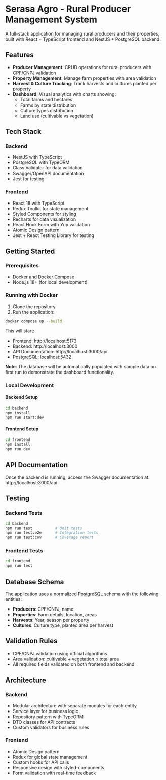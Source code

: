 # Serasa Agro - Rural Producer Management System

A full-stack application for managing rural producers and their properties, built with React + TypeScript frontend and NestJS + PostgreSQL backend.

## Features

- **Producer Management**: CRUD operations for rural producers with CPF/CNPJ validation
- **Property Management**: Manage farm properties with area validation
- **Harvest & Culture Tracking**: Track harvests and cultures planted per property
- **Dashboard**: Visual analytics with charts showing:
  - Total farms and hectares
  - Farms by state distribution
  - Culture types distribution
  - Land use (cultivable vs vegetation)

## Tech Stack

### Backend
- NestJS with TypeScript
- PostgreSQL with TypeORM
- Class Validator for data validation
- Swagger/OpenAPI documentation
- Jest for testing

### Frontend
- React 18 with TypeScript
- Redux Toolkit for state management
- Styled Components for styling
- Recharts for data visualization
- React Hook Form with Yup validation
- Atomic Design pattern
- Jest + React Testing Library for testing

## Getting Started

### Prerequisites
- Docker and Docker Compose
- Node.js 18+ (for local development)

### Running with Docker

1. Clone the repository
2. Run the application:

```bash
docker compose up --build
```

This will start:
- Frontend: http://localhost:5173
- Backend: http://localhost:3000
- API Documentation: http://localhost:3000/api
- PostgreSQL: localhost:5432

**Note**: The database will be automatically populated with sample data on first run to demonstrate the dashboard functionality.

### Local Development

#### Backend Setup
```bash
cd backend
npm install
npm run start:dev
```

#### Frontend Setup
```bash
cd frontend
npm install
npm run dev
```

## API Documentation

Once the backend is running, access the Swagger documentation at:
http://localhost:3000/api

## Testing

### Backend Tests
```bash
cd backend
npm run test          # Unit tests
npm run test:e2e      # Integration tests
npm run test:cov      # Coverage report
```

### Frontend Tests
```bash
cd frontend
npm run test
```

## Database Schema

The application uses a normalized PostgreSQL schema with the following entities:

- **Producers**: CPF/CNPJ, name
- **Properties**: Farm details, location, areas
- **Harvests**: Year, season per property
- **Cultures**: Culture type, planted area per harvest

## Validation Rules

- CPF/CNPJ validation using official algorithms
- Area validation: cultivable + vegetation ≤ total area
- All required fields validated on both frontend and backend

## Architecture

### Backend
- Modular architecture with separate modules for each entity
- Service layer for business logic
- Repository pattern with TypeORM
- DTO classes for API contracts
- Custom validators for business rules

### Frontend
- Atomic Design pattern
- Redux for global state management
- Custom hooks for API calls
- Responsive design with styled-components
- Form validation with real-time feedback
